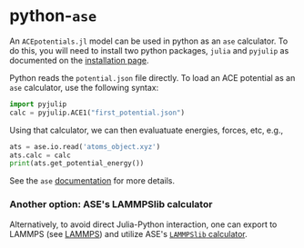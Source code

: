 # python-`ase`

An `ACEpotentials.jl` model can be used in python as an `ase` calculator. To do this, you will need to install two python packages, `julia` and `pyjulip` as documented on the [installation page](../gettingstarted/installation.md). 

Python reads the `potential.json` file directly. To load an ACE potential as an `ase` calculator, use the following syntax:

```python
import pyjulip
calc = pyjulip.ACE1("first_potential.json")
```

Using that calculator, we can then evaluatuate energies, forces, etc, e.g., 
```python
ats = ase.io.read('atoms_object.xyz')
ats.calc = calc
print(ats.get_potential_energy())
```

See the `ase` [documentation](https://wiki.fysik.dtu.dk/ase/ase/calculators/calculators.html#module-ase.calculators) for more details.

### Another option: ASE's LAMMPSlib calculator

Alternatively, to avoid direct Julia-Python interaction, one can export to LAMMPS (see [LAMMPS](lammps.md)) and utilize ASE's [`LAMMPSlib` calculator](https://wiki.fysik.dtu.dk/ase/ase/calculators/lammpslib.html).
